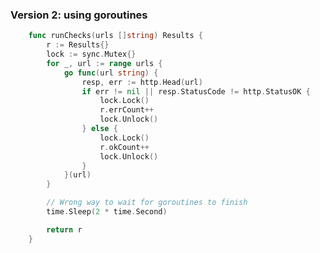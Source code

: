 ### Version 2: using goroutines

```go
	func runChecks(urls []string) Results {
		r := Results{}
		lock := sync.Mutex{}
		for _, url := range urls {
			go func(url string) {
				resp, err := http.Head(url)
				if err != nil || resp.StatusCode != http.StatusOK {
					lock.Lock()
					r.errCount++
					lock.Unlock()
				} else {
					lock.Lock()
					r.okCount++
					lock.Unlock()
				}
			}(url)
		}

		// Wrong way to wait for goroutines to finish
		time.Sleep(2 * time.Second)

		return r
	}
```

<span class="fragment current-only" data-code-focus="5"></span>
<span class="fragment current-only" data-code-focus="3,8,10,12,14"></span>
<span class="fragment current-only" data-code-focus="19,20"></span>

<!--
- requires syncing
- easier to scale up
- lock may result in contention
-->
